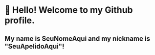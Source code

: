 # 👋 Hello! Welcome to my Github profile.
## My name is SeuNomeAqui and my nickname is "SeuApelidoAqui"!
<link rel="stylesheet" type='text/css' href="https://cdn.jsdelivr.net/gh/devicons/devicon@latest/devicon.min.css" />
